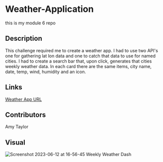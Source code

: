 # Weather-Application

this is my module 6 repo

## Description

This challenge required me to create a weather app. I had to use two API's one for gathering lat lon data and one to catch that data to use for named cities. I had to create a search bar that, upon click, generates that cities weekly weather data. In each card there are the same items, city name, date, temp, wind, humidity and an icon.

## Links

[Weather App URL](https://amlorpants.github.io/Weather-Application/)

## Contributors

Amy Taylor

## Visual
![Screenshot 2023-06-12 at 16-56-45 Weekly Weather Dash](https://github.com/amlorpants/Weather-Application/assets/87711695/6f4ed70f-ea72-4906-b585-06b6bbd2453d)
